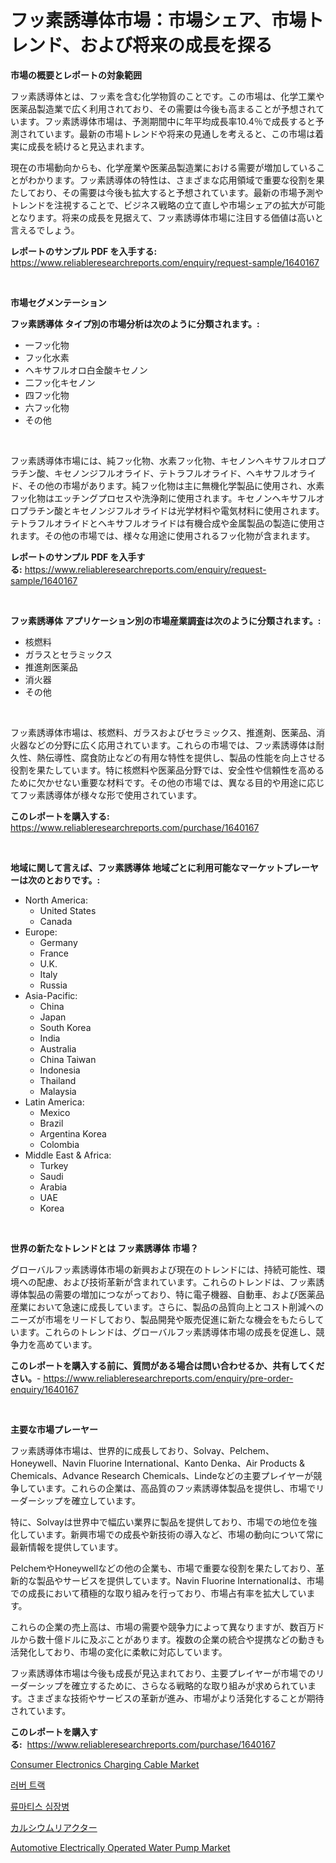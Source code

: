 <p><h1>フッ素誘導体市場：市場シェア、市場トレンド、および将来の成長を探る</h1></p><p><strong>市場の概要とレポートの対象範囲</strong></p>
<p><p>フッ素誘導体とは、フッ素を含む化学物質のことです。この市場は、化学工業や医薬品製造業で広く利用されており、その需要は今後も高まることが予想されています。フッ素誘導体市場は、予測期間中に年平均成長率10.4％で成長すると予測されています。最新の市場トレンドや将来の見通しを考えると、この市場は着実に成長を続けると見込まれます。</p><p>現在の市場動向からも、化学産業や医薬品製造業における需要が増加していることがわかります。フッ素誘導体の特性は、さまざまな応用領域で重要な役割を果たしており、その需要は今後も拡大すると予想されています。最新の市場予測やトレンドを注視することで、ビジネス戦略の立て直しや市場シェアの拡大が可能となります。将来の成長を見据えて、フッ素誘導体市場に注目する価値は高いと言えるでしょう。</p></p>
<p><strong>レポートのサンプル PDF を入手する:</strong> <a href="https://www.reliableresearchreports.com/enquiry/request-sample/1640167">https://www.reliableresearchreports.com/enquiry/request-sample/1640167</a></p>
<p>&nbsp;</p>
<p><strong>市場セグメンテーション</strong></p>
<p><strong>フッ素誘導体 タイプ別の市場分析は次のように分類されます。:</strong></p>
<p><ul><li>一フッ化物</li><li>フッ化水素</li><li>ヘキサフルオロ白金酸キセノン</li><li>二フッ化キセノン</li><li>四フッ化物</li><li>六フッ化物</li><li>その他</li></ul></p>
<p>&nbsp;</p>
<p><p>フッ素誘導体市場には、純フッ化物、水素フッ化物、キセノンヘキサフルオロプラチン酸、キセノンジフルオライド、テトラフルオライド、ヘキサフルオライド、その他の市場があります。純フッ化物は主に無機化学製品に使用され、水素フッ化物はエッチングプロセスや洗浄剤に使用されます。キセノンヘキサフルオロプラチン酸とキセノンジフルオライドは光学材料や電気材料に使用されます。テトラフルオライドとヘキサフルオライドは有機合成や金属製品の製造に使用されます。その他の市場では、様々な用途に使用されるフッ化物が含まれます。</p></p>
<p><strong>レポートのサンプル PDF を入手する:</strong>&nbsp;<a href="https://www.reliableresearchreports.com/enquiry/request-sample/1640167">https://www.reliableresearchreports.com/enquiry/request-sample/1640167</a></p>
<p>&nbsp;</p>
<p><strong> フッ素誘導体 アプリケーション別の市場産業調査は次のように分類されます。:</strong></p>
<p><ul><li>核燃料</li><li>ガラスとセラミックス</li><li>推進剤医薬品</li><li>消火器</li><li>その他</li></ul></p>
<p>&nbsp;</p>
<p><p>フッ素誘導体市場は、核燃料、ガラスおよびセラミックス、推進剤、医薬品、消火器などの分野に広く応用されています。これらの市場では、フッ素誘導体は耐久性、熱伝導性、腐食防止などの有用な特性を提供し、製品の性能を向上させる役割を果たしています。特に核燃料や医薬品分野では、安全性や信頼性を高めるために欠かせない重要な材料です。その他の市場では、異なる目的や用途に応じてフッ素誘導体が様々な形で使用されています。</p></p>
<p><strong>このレポートを購入する:</strong>&nbsp; <a href="https://www.reliableresearchreports.com/purchase/1640167">https://www.reliableresearchreports.com/purchase/1640167</a></p>
<p>&nbsp;</p>
<p><strong>地域に関して言えば、フッ素誘導体 地域ごとに利用可能なマーケットプレーヤーは次のとおりです。:</strong></p>
<p><ul>
    <li>
        North America:
        <ul>
            <li>United States</li>
            <li>Canada</li>
        </ul>
    </li>
    <li>
        Europe:
        <ul>
            <li>Germany</li>
            <li>France</li>
            <li>U.K.</li>
            <li>Italy</li>
            <li>Russia</li>
        </ul>
    </li>
    <li>
        Asia-Pacific:
        <ul>
            <li>China</li>
            <li>Japan</li>
            <li>South Korea</li>
            <li>India</li>
            <li>Australia</li>
            <li>China Taiwan</li>
            <li>Indonesia</li>
            <li>Thailand</li>
            <li>Malaysia</li>
        </ul>
    </li>
    <li>
        Latin America:
        <ul>
            <li>Mexico</li>
            <li>Brazil</li>
            <li>Argentina Korea</li>
            <li>Colombia</li>
        </ul>
    </li>
    <li>
        Middle East & Africa:
        <ul>
            <li>Turkey</li>
            <li>Saudi</li>
            <li>Arabia</li>
            <li>UAE</li>
            <li>Korea</li>
        </ul>
    </li>
    </ul></p>
<p>&nbsp;</p>
<p><strong>世界の新たなトレンドとは フッ素誘導体 市場？</strong></p>
<p><p>グローバルフッ素誘導体市場の新興および現在のトレンドには、持続可能性、環境への配慮、および技術革新が含まれています。これらのトレンドは、フッ素誘導体製品の需要の増加につながっており、特に電子機器、自動車、および医薬品産業において急速に成長しています。さらに、製品の品質向上とコスト削減へのニーズが市場をリードしており、製品開発や販売促進に新たな機会をもたらしています。これらのトレンドは、グローバルフッ素誘導体市場の成長を促進し、競争力を高めています。</p></p>
<p><strong>このレポートを購入する前に、質問がある場合は問い合わせるか、共有してください。</strong>- <a href="https://www.reliableresearchreports.com/enquiry/pre-order-enquiry/1640167">https://www.reliableresearchreports.com/enquiry/pre-order-enquiry/1640167</a></p>
<p>&nbsp;</p>
<p><strong>主要な市場プレーヤー</strong></p>
<p><p>フッ素誘導体市場は、世界的に成長しており、Solvay、Pelchem、Honeywell、Navin Fluorine International、Kanto Denka、Air Products & Chemicals、Advance Research Chemicals、Lindeなどの主要プレイヤーが競争しています。これらの企業は、高品質のフッ素誘導体製品を提供し、市場でリーダーシップを確立しています。</p><p>特に、Solvayは世界中で幅広い業界に製品を提供しており、市場での地位を強化しています。新興市場での成長や新技術の導入など、市場の動向について常に最新情報を提供しています。</p><p>PelchemやHoneywellなどの他の企業も、市場で重要な役割を果たしており、革新的な製品やサービスを提供しています。Navin Fluorine Internationalは、市場での成長において積極的な取り組みを行っており、市場占有率を拡大しています。</p><p>これらの企業の売上高は、市場の需要や競争力によって異なりますが、数百万ドルから数十億ドルに及ぶことがあります。複数の企業の統合や提携などの動きも活発化しており、市場の変化に柔軟に対応しています。</p><p>フッ素誘導体市場は今後も成長が見込まれており、主要プレイヤーが市場でのリーダーシップを確立するために、さらなる戦略的な取り組みが求められています。さまざまな技術やサービスの革新が進み、市場がより活発化することが期待されています。</p></p>
<p><strong>このレポートを購入する:</strong>&nbsp;&nbsp;<a href="https://www.reliableresearchreports.com/purchase/1640167">https://www.reliableresearchreports.com/purchase/1640167</a></p>
<p><p><a href="https://github.com/myacatherineblakecaczo9vcsw/Market-Research-Report-List-2/blob/main/consumer-electronics-charging-cable-market.md">Consumer Electronics Charging Cable Market</a></p><p><a href="https://github.com/sammyUltyylrich9067856/Market-Research-Report-List-1/blob/main/14739398862.md">러버 트랙</a></p><p><a href="https://github.com/Elenrrera7685/Market-Research-Report-List-1/blob/main/24962468861.md">류마티스 심장병</a></p><p><a href="https://github.com/ReyesKohler20231/Market-Research-Report-List-1/blob/main/39961219586.md">カルシウムリアクター</a></p><p><a href="https://github.com/irfadac/Market-Research-Report-List-2/blob/main/automotive-electrically-operated-water-pump-market.md">Automotive Electrically Operated Water Pump Market</a></p></p>